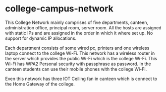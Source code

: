 # college-campus-network
This College Network mainly comprises of five departments, canteen, administration office, principal room, server room. All the hosts are assigned with static IPs and are assigned in the order in which it where set up. No support for dynamic IP allocations.

Each department consists of some wired pc, printers and one wireless laptop connect to the college Wi-Fi. 
This network has a wireless router in the server which provides the public Wi-Fi which is the college Wi-Fi. This Wi-Fi has WPA2 Personal security with passphrase as password. In the canteen students can use their mobile phones with the college Wi-Fi. 

Even this network has three IOT Ceiling fan in canteen which is connect to the Home Gateway of the college. 

